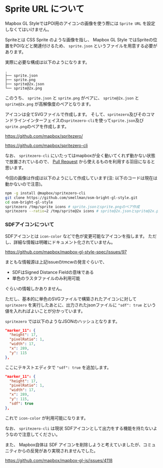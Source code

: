 # Sprite URL について

Mapbox GL StyleではPOI用のアイコンの画像を使う際には `Sprite URL` を設定しなくてはいけません。

Spriteとは CSS Sprite のような画像を指し、 Mapbox GL Style ではSpriteの位置をPOIなどと関連付けるため、
`sprite.json` というファイルを用意する必要があります。

実際に必要な構成は以下のようになります。

```
.
├── sprite.json
├── sprite.png
├── sprite@2x.json
└── sprite@2x.png
```

このうち、 `sprite.json` と `sprite.png` がペアに、
`sprite@2x.json` と `sprite@2x.png` が高解像度のペアとなります。

アイコンは全てSVGファイルで作成します。
そして、`spritezero`及びそのコマンドラインインターフェイスの`spritezero-cli`を使って`sprite.json`及び`sprite.png`のペアを作成します。

https://github.com/mapbox/spritezero/

https://github.com/mapbox/spritezero-cli

なお、 `spritezero-cli` にいたってはmapboxが全く動いてくれず動かない状態で放置されているので、 [Pull Request](https://github.com/mapbox/spritezero-cli/pulls) から使えるものを利用する羽目になると思います。

今回の画像は作成は以下のようにして作成しています(注: 以下のコードは現在は動かないので注意)。

```bash
npm -g install @mapbox/spritezero-cli
git clone https://github.com/smellman/osm-bright-gl-style.git
cd osm-bright-gl-style
spritezero /tmp/sprite icons # sprite.jsonとsprite.pngのペア作成
spritezero --ratio=2 /tmp/sprite@2x icons # sprite@2x.jsonとsprite@2x.pngのペア作成
```

### SDFアイコンについて

SDFアイコンとは `icon-color` などで色が変更可能なアイコンを指します。
ただし、詳細な情報は明確にドキュメント化されていません。

https://github.com/mapbox/mapbox-gl-style-spec/issues/97

まともな情報源は上記issueのtmcwの発言ぐらいで、

- SDFはSigned Distance Fieldの意味である
- 単色のラスタファイルのみ利用可能

ぐらいの情報しかありません。

ただし、基本的に単色のSVGファイルで構築されたアイコンに対して `spritezero` を実行したあとに、出力されたjsonファイルに `"sdf": true` という値を入れればよいことが分かっています。

`spritezero` では以下のようなJSONのハッシュとなります。

```json
"marker_11": {
  "height": 17,
  "pixelRatio": 1,
  "width": 17,
  "x": 289,
  "y": 115
},
```

ここにテキストエディタで `"sdf": true` を追加します。

```json
"marker_11": {
  "height": 17,
  "pixelRatio": 1,
  "width": 17,
  "x": 289,
  "y": 115,
  "sdf": true
},
```

これで `icon-color` が利用可能になります。

なお、 `spritezero-cli` は現状 SDFアイコンとして出力をする機能を持たないようなので注意してください。

また、 Mapbox自体は SDF アイコンを削除しようと考えていましたが、コミュニティからの反発があり実現されませんでした。

https://github.com/mapbox/mapbox-gl-js/issues/4118


